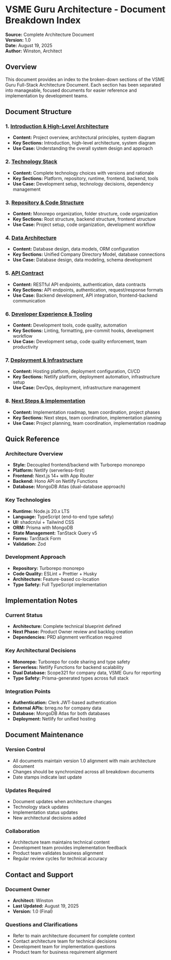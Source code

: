 # VSME Guru Architecture - Document Breakdown Index

**Source:** Complete Architecture Document  
**Version:** 1.0  
**Date:** August 19, 2025  
**Author:** Winston, Architect

## Overview

This document provides an index to the broken-down sections of the VSME Guru Full-Stack Architecture Document. Each section has been separated into manageable, focused documents for easier reference and implementation by development teams.

## Document Structure

### 1. [Introduction & High-Level Architecture](./01-introduction-architecture.md)
- **Content:** Project overview, architectural principles, system diagram
- **Key Sections:** Introduction, high-level architecture, system diagram
- **Use Case:** Understanding the overall system design and approach

### 2. [Technology Stack](./02-technology-stack.md)
- **Content:** Complete technology choices with versions and rationale
- **Key Sections:** Platform, repository, runtime, frontend, backend, tools
- **Use Case:** Development setup, technology decisions, dependency management

### 3. [Repository & Code Structure](./03-repository-structure.md)
- **Content:** Monorepo organization, folder structure, code organization
- **Key Sections:** Root structure, backend structure, frontend structure
- **Use Case:** Project setup, code organization, development workflow

### 4. [Data Architecture](./04-data-architecture.md)
- **Content:** Database design, data models, ORM configuration
- **Key Sections:** Unified Company Directory Model, database connections
- **Use Case:** Database design, data modeling, schema development

### 5. [API Contract](./05-api-contract.md)
- **Content:** RESTful API endpoints, authentication, data contracts
- **Key Sections:** API endpoints, authentication, request/response formats
- **Use Case:** Backend development, API integration, frontend-backend communication

### 6. [Developer Experience & Tooling](./06-developer-experience.md)
- **Content:** Development tools, code quality, automation
- **Key Sections:** Linting, formatting, pre-commit hooks, development workflow
- **Use Case:** Development setup, code quality enforcement, team productivity

### 7. [Deployment & Infrastructure](./07-deployment-infrastructure.md)
- **Content:** Hosting platform, deployment configuration, CI/CD
- **Key Sections:** Netlify platform, deployment automation, infrastructure setup
- **Use Case:** DevOps, deployment, infrastructure management

### 8. [Next Steps & Implementation](./08-next-steps-implementation.md)
- **Content:** Implementation roadmap, team coordination, project phases
- **Key Sections:** Next steps, team coordination, implementation planning
- **Use Case:** Project planning, team coordination, implementation roadmap

## Quick Reference

### Architecture Overview
- **Style:** Decoupled frontend/backend with Turborepo monorepo
- **Platform:** Netlify (serverless-first)
- **Frontend:** Next.js 14+ with App Router
- **Backend:** Hono API on Netlify Functions
- **Database:** MongoDB Atlas (dual-database approach)

### Key Technologies
- **Runtime:** Node.js 20.x LTS
- **Language:** TypeScript (end-to-end type safety)
- **UI:** shadcn/ui + Tailwind CSS
- **ORM:** Prisma with MongoDB
- **State Management:** TanStack Query v5
- **Forms:** TanStack Form
- **Validation:** Zod

### Development Approach
- **Repository:** Turborepo monorepo
- **Code Quality:** ESLint + Prettier + Husky
- **Architecture:** Feature-based co-location
- **Type Safety:** Full TypeScript implementation

## Implementation Notes

### Current Status
- **Architecture:** Complete technical blueprint defined
- **Next Phase:** Product Owner review and backlog creation
- **Dependencies:** PRD alignment verification required

### Key Architectural Decisions
- **Monorepo:** Turborepo for code sharing and type safety
- **Serverless:** Netlify Functions for backend scalability
- **Dual Database:** Scope321 for company data, VSME Guru for reporting
- **Type Safety:** Prisma-generated types across full stack

### Integration Points
- **Authentication:** Clerk JWT-based authentication
- **External APIs:** brreg.no for company data
- **Database:** MongoDB Atlas for both databases
- **Deployment:** Netlify for unified hosting

## Document Maintenance

### Version Control
- All documents maintain version 1.0 alignment with main architecture document
- Changes should be synchronized across all breakdown documents
- Date stamps indicate last update

### Updates Required
- Document updates when architecture changes
- Technology stack updates
- Implementation status updates
- New architectural decisions added

### Collaboration
- Architecture team maintains technical content
- Development team provides implementation feedback
- Product team validates business alignment
- Regular review cycles for technical accuracy

## Contact and Support

### Document Owner
- **Architect:** Winston
- **Last Updated:** August 19, 2025
- **Version:** 1.0 (Final)

### Questions and Clarifications
- Refer to main architecture document for complete context
- Contact architecture team for technical decisions
- Development team for implementation questions
- Product team for business requirement alignment 